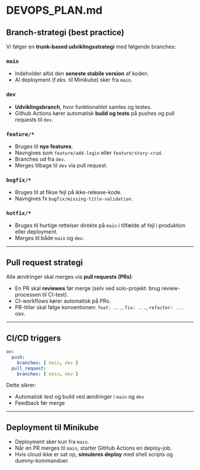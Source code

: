 
# DEVOPS_PLAN.md

## Branch-strategi (best practice)

Vi følger en **trunk-based udviklingsstrategi** med følgende branches:

### `main`
- Indeholder altid den **seneste stabile version** af koden.
- Al deployment (f.eks. til Minikube) sker fra `main`.

### `dev`
- **Udviklingsbranch**, hvor funktionalitet samles og testes.
- Github Actions kører automatisk **build og tests** på pushes og pull requests til `dev`.

### `feature/*`
- Bruges til **nye features**.
- Navngives som `feature/add-login` eller `feature/story-crud`.
- Branches ud fra `dev`.
- Merges tilbage til `dev` via pull request.

### `bugfix/*`
- Bruges til at fikse fejl på ikke-release-kode.
- Navngives fx `bugfix/missing-title-validation`.

### `hotfix/*`
- Bruges til hurtige rettelser direkte på `main` i tilfælde af fejl i produktion eller deployment.
- Merges til både `main` og `dev`.

---

## Pull request strategi

Alle ændringer skal merges via **pull requests (PRs)**:
- En PR skal **reviewes** før merge (selv ved solo-projekt: brug review-processen til CI-test).
- CI-workflows kører automatisk på PRs.
- PR-titler skal følge konventionen: `feat: ...`, `fix: ...`, `refactor: ...` osv.

---

## CI/CD triggers

```yaml
on:
  push:
    branches: [ main, dev ]
  pull_request:
    branches: [ main, dev ]
```

Dette sikrer:
- Automatisk test og build ved ændringer i `main` og `dev`
- Feedback før merge

---

## Deployment til Minikube

- Deployment sker kun fra `main`.
- Når en PR merges til `main`, starter GitHub Actions en deploy-job.
- Hvis cloud ikke er sat op, **simuleres deploy** med shell scripts og dummy-kommandoer.

